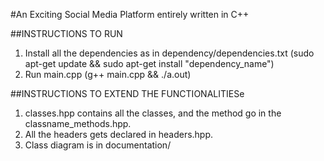 #An Exciting Social Media Platform entirely written in C++

##INSTRUCTIONS TO RUN
1. Install all the dependencies as in dependency/dependencies.txt (sudo apt-get update && sudo apt-get install "dependency_name")
2. Run main.cpp (g++ main.cpp && ./a.out)

##INSTRUCTIONS TO EXTEND THE FUNCTIONALITIESe
1. classes.hpp contains all the classes, and the method go in the classname_methods.hpp.
2. All the headers gets declared in headers.hpp.
3. Class diagram is in documentation/
   
